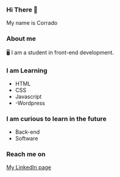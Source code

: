 ### Hi There :wave:

My name is Corrado

### About me

:desktop_computer: I am a student in front-end development.

### I am Learning

- HTML
- CSS
- Javascript
- -Wordpress

### I am curious to learn in the future

- Back-end
- Software  

### Reach me on 

[My LinkedIn page](https://www.linkedin.com/in/corrado-rofi-66b073128)
